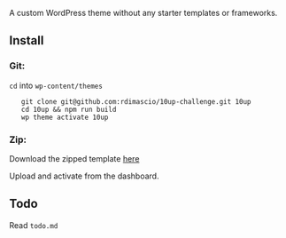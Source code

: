 A custom WordPress theme without any starter templates or frameworks.

## Install

### Git:

`cd` into `wp-content/themes`

```
   git clone git@github.com:rdimascio/10up-challenge.git 10up
   cd 10up && npm run build
   wp theme activate 10up
```

### Zip:

Download the zipped template [here](https://)

Upload and activate from the dashboard.

## Todo

Read `todo.md`
